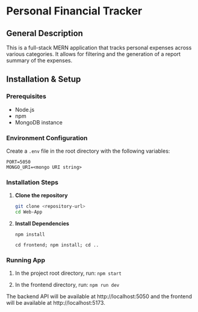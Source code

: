 # Personal Financial Tracker

## General Description
This is a full-stack MERN application that tracks personal expenses across various categories. It allows for filtering and the generation of a report summary of the expenses.


## Installation & Setup

### Prerequisites
- Node.js
- npm
- MongoDB instance

### Environment Configuration
Create a `.env` file in the root directory with the following variables:

```
PORT=5050
MONGO_URI=<mongo URI string>
```

### Installation Steps

1. **Clone the repository**
   ```bash
   git clone <repository-url>
   cd Web-App
   ```

2. **Install Dependencies**
    
    ```npm install```

    ```cd frontend; npm install; cd ..```

### Running App

1. In the project root directory, run:
```npm start```

2. In the frontend directory, run: ```npm run dev```


The backend API will be available at http://localhost:5050 and the frontend will be available at http://localhost:5173.